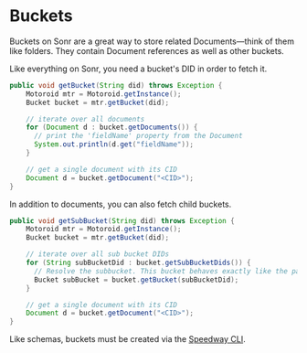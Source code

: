 # Buckets

Buckets on Sonr are a great way to store related Documents—think of them like folders. They contain Document references as well as other buckets.

Like everything on Sonr, you need a bucket's DID in order to fetch it.

```java
public void getBucket(String did) throws Exception {
    Motoroid mtr = Motoroid.getInstance();
    Bucket bucket = mtr.getBucket(did);

    // iterate over all documents
    for (Document d : bucket.getDocuments()) {
      // print the 'fieldName' property from the Document
      System.out.println(d.get("fieldName"));
    }

    // get a single document with its CID
    Document d = bucket.getDocument("<CID>");
}
```

In addition to documents, you can also fetch child buckets.

```java
public void getSubBucket(String did) throws Exception {
    Motoroid mtr = Motoroid.getInstance();
    Bucket bucket = mtr.getBucket(did);

    // iterate over all sub bucket DIDs
    for (String subBucketDid : bucket.getSubBucketDids()) {
      // Resolve the subbucket. This bucket behaves exactly like the parent it came from
      Bucket subBucket = bucket.getBucket(subBucketDid);
    }

    // get a single document with its CID
    Document d = bucket.getDocument("<CID>");
}
```

Like schemas, buckets must be created via the [Speedway CLI](#).
